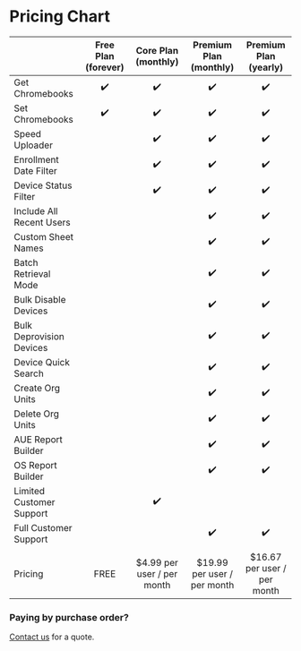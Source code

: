 # Pricing Chart <Badge text="it's worth it"/>


|                           | Free Plan (forever) |     Core Plan (monthly)    |    Premium Plan (monthly)   |    Premium Plan (yearly)    |
|---------------------------|:-------------------:|:--------------------------:|:---------------------------:|:---------------------------:|
| Get Chromebooks           |  :heavy_check_mark: |     :heavy_check_mark:     |      :heavy_check_mark:     |      :heavy_check_mark:     |
| Set Chromebooks           |  :heavy_check_mark: |     :heavy_check_mark:     |      :heavy_check_mark:     |      :heavy_check_mark:     |
| Speed Uploader            |                     |     :heavy_check_mark:     |      :heavy_check_mark:     |      :heavy_check_mark:     |
| Enrollment Date Filter    |                     |     :heavy_check_mark:     |      :heavy_check_mark:     |      :heavy_check_mark:     |
| Device Status Filter      |                     |     :heavy_check_mark:     |      :heavy_check_mark:     |      :heavy_check_mark:     |
| Include All Recent Users  |                     |                            |      :heavy_check_mark:     |      :heavy_check_mark:     |
| Custom Sheet Names        |                     |                            |      :heavy_check_mark:     |      :heavy_check_mark:     |
| Batch Retrieval Mode      |                     |                            |      :heavy_check_mark:     |      :heavy_check_mark:     |
| Bulk Disable Devices      |                     |                            |      :heavy_check_mark:     |      :heavy_check_mark:     |
| Bulk Deprovision Devices  |                     |                            |      :heavy_check_mark:     |      :heavy_check_mark:     |
| Device Quick Search       |                     |                            |      :heavy_check_mark:     |      :heavy_check_mark:     |
| Create Org Units          |                     |                            |      :heavy_check_mark:     |      :heavy_check_mark:     |
| Delete Org Units          |                     |                            |      :heavy_check_mark:     |      :heavy_check_mark:     |
| AUE Report Builder        |                     |                            |      :heavy_check_mark:     |      :heavy_check_mark:     |
| OS Report Builder         |                     |                            |      :heavy_check_mark:     |      :heavy_check_mark:     |
| Limited Customer Support  |                     |     :heavy_check_mark:     |                             |                             |
| Full Customer Support     |                     |                            |      :heavy_check_mark:     |      :heavy_check_mark:     |
|                           |                     |                            |                             |                             |
| Pricing                   |         FREE        | $4.99 per user / per month | $19.99 per user / per month | $16.67 per user / per month |


### Paying by purchase order? 

[Contact us](mailto:justin@adminremix.com) for a quote.
